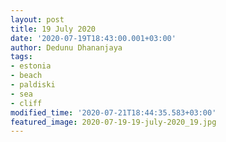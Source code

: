 ```yaml
---
layout: post
title: 19 July 2020
date: '2020-07-19T18:43:00.001+03:00'
author: Dedunu Dhananjaya
tags:
- estonia
- beach
- paldiski
- sea
- cliff
modified_time: '2020-07-21T18:44:35.583+03:00'
featured_image: 2020-07-19-19-july-2020_19.jpg
---
```

